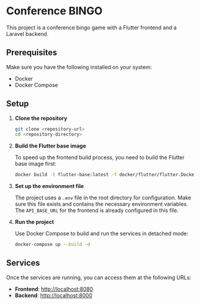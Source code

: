 # Conference BINGO

This project is a conference bingo game with a Flutter frontend and a Laravel backend.

## Prerequisites

Make sure you have the following installed on your system:

- Docker
- Docker Compose

## Setup

1. **Clone the repository**

   ```bash
   git clone <repository-url>
   cd <repository-directory>
   ```

2. **Build the Flutter base image**

   To speed up the frontend build process, you need to build the Flutter base image first:

   ```bash
   docker build -t flutter-base:latest -f docker/flutter/flutter.Dockerfile .
   ```

3. **Set up the environment file**

   The project uses a `.env` file in the root directory for configuration. Make sure this file exists and contains the necessary environment variables. The `API_BASE_URL` for the frontend is already configured in this file.

4. **Run the project**

   Use Docker Compose to build and run the services in detached mode:

   ```bash
   docker-compose up --build -d
   ```

## Services

Once the services are running, you can access them at the following URLs:

- **Frontend**: [http://localhost:8080](http://localhost:8080)
- **Backend**: [http://localhost:8000](http://localhost:8000)
